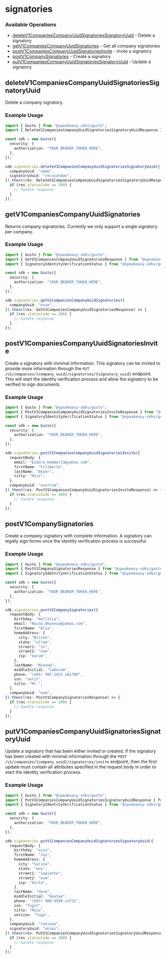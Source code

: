 # signatories

### Available Operations

* [deleteV1CompaniesCompanyUuidSignatoriesSignatoryUuid](#deletev1companiescompanyuuidsignatoriessignatoryuuid) - Delete a signatory
* [getV1CompaniesCompanyUuidSignatories](#getv1companiescompanyuuidsignatories) - Get all company signatories
* [postV1CompaniesCompanyUuidSignatoriesInvite](#postv1companiescompanyuuidsignatoriesinvite) - Invite a signatory
* [postV1CompanySignatories](#postv1companysignatories) - Create a signatory
* [putV1CompaniesCompanyUuidSignatoriesSignatoryUuid](#putv1companiescompanyuuidsignatoriessignatoryuuid) - Update a signatory

## deleteV1CompaniesCompanyUuidSignatoriesSignatoryUuid

Delete a company signatory.

### Example Usage

```typescript
import { Gusto } from "@speakeasy-sdks/gusto";
import { DeleteV1CompaniesCompanyUuidSignatoriesSignatoryUuidResponse } from "@speakeasy-sdks/gusto/dist/sdk/models/operations";

const sdk = new Gusto({
  security: {
    authorization: "YOUR_BEARER_TOKEN_HERE",
  },
});

sdk.signatories.deleteV1CompaniesCompanyUuidSignatoriesSignatoryUuid({
  companyUuid: "nemo",
  signatoryUuid: "recusandae",
}).then((res: DeleteV1CompaniesCompanyUuidSignatoriesSignatoryUuidResponse) => {
  if (res.statusCode == 200) {
    // handle response
  }
});
```

## getV1CompaniesCompanyUuidSignatories

Returns company signatories. Currently we only support a single signatory per company.

### Example Usage

```typescript
import { Gusto } from "@speakeasy-sdks/gusto";
import { GetV1CompaniesCompanyUuidSignatoriesResponse } from "@speakeasy-sdks/gusto/dist/sdk/models/operations";
import { SignatoryIdentityVerificationStatus } from "@speakeasy-sdks/gusto/dist/sdk/models/shared";

const sdk = new Gusto({
  security: {
    authorization: "YOUR_BEARER_TOKEN_HERE",
  },
});

sdk.signatories.getV1CompaniesCompanyUuidSignatories({
  companyUuid: "esse",
}).then((res: GetV1CompaniesCompanyUuidSignatoriesResponse) => {
  if (res.statusCode == 200) {
    // handle response
  }
});
```

## postV1CompaniesCompanyUuidSignatoriesInvite

Create a signatory with minimal information. This signatory can be invited to provide more information through the `PUT /v1/companies/{company_uuid}/signatories/{signatory_uuid}` endpoint. This will start the identity verification process and allow the signatory to be verified to sign documents.

### Example Usage

```typescript
import { Gusto } from "@speakeasy-sdks/gusto";
import { PostV1CompaniesCompanyUuidSignatoriesInviteResponse } from "@speakeasy-sdks/gusto/dist/sdk/models/operations";
import { SignatoryIdentityVerificationStatus } from "@speakeasy-sdks/gusto/dist/sdk/models/shared";

const sdk = new Gusto({
  security: {
    authorization: "YOUR_BEARER_TOKEN_HERE",
  },
});

sdk.signatories.postV1CompaniesCompanyUuidSignatoriesInvite({
  requestBody: {
    email: "Eudora_Kemmer13@yahoo.com",
    firstName: "Filiberto",
    lastName: "Boyer",
    title: "Miss",
  },
  companyUuid: "nostrum",
}).then((res: PostV1CompaniesCompanyUuidSignatoriesInviteResponse) => {
  if (res.statusCode == 200) {
    // handle response
  }
});
```

## postV1CompanySignatories

Create a company signatory with complete information. A signatory can legally sign forms once the identity verification process is successful.

### Example Usage

```typescript
import { Gusto } from "@speakeasy-sdks/gusto";
import { PostV1CompanySignatoriesResponse } from "@speakeasy-sdks/gusto/dist/sdk/models/operations";
import { SignatoryIdentityVerificationStatus } from "@speakeasy-sdks/gusto/dist/sdk/models/shared";

const sdk = new Gusto({
  security: {
    authorization: "YOUR_BEARER_TOKEN_HERE",
  },
});

sdk.signatories.postV1CompanySignatories({
  requestBody: {
    birthday: "mollitia",
    email: "Reina.Okuneva@yahoo.com",
    firstName: "Alia",
    homeAddress: {
      city: "Wilson",
      state: "ullam",
      street1: "in",
      street2: "nam",
      zip: "earum",
    },
    lastName: "Nienow",
    middleInitial: "laborum",
    phone: "(495) 997-1623 x01700",
    ssn: "velit",
    title: "Mr.",
  },
  companyUuid: "eum",
}).then((res: PostV1CompanySignatoriesResponse) => {
  if (res.statusCode == 200) {
    // handle response
  }
});
```

## putV1CompaniesCompanyUuidSignatoriesSignatoryUuid

Update a signatory that has been either invited or created. If the signatory has been created with minimal information through the `POST /v1/companies/{company_uuid}/signatories/invite` endpoint, then the first update must contain all attributes specified in the request body in order to start the identity verification process.

### Example Usage

```typescript
import { Gusto } from "@speakeasy-sdks/gusto";
import { PutV1CompaniesCompanyUuidSignatoriesSignatoryUuidResponse } from "@speakeasy-sdks/gusto/dist/sdk/models/operations";
import { SignatoryIdentityVerificationStatus } from "@speakeasy-sdks/gusto/dist/sdk/models/shared";

const sdk = new Gusto({
  security: {
    authorization: "YOUR_BEARER_TOKEN_HERE",
  },
});

sdk.signatories.putV1CompaniesCompanyUuidSignatoriesSignatoryUuid({
  requestBody: {
    birthday: "eius",
    firstName: "Joy",
    homeAddress: {
      city: "Salina",
      state: "eos",
      street1: "sapiente",
      street2: "eum",
      zip: "dicta",
    },
    lastName: "Hane",
    middleInitial: "beatae",
    phone: "(697) 980-9598 x3732",
    ssn: "fugit",
    title: "Miss",
    version: "fuga",
  },
  companyUuid: "ratione",
  signatoryUuid: "animi",
}).then((res: PutV1CompaniesCompanyUuidSignatoriesSignatoryUuidResponse) => {
  if (res.statusCode == 200) {
    // handle response
  }
});
```
